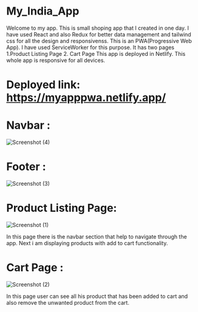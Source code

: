 # My_India_App

Welcome to my app. This is small shoping app that I created in one day. I have used React and also Redux for better data management and tailwind css for all the design and responsivenss.
This is an PWA(Progressive Web App). I have used ServiceWorker for this purpose.
It has two pages
1.Product Listing Page
2. Cart Page
This app is deployed in Netlify. This whole app is responsive for all devices.

# Deployed link: https://myapppwa.netlify.app/

# Navbar :
![Screenshot (4)](https://github.com/Sudip-C/My_India_App/assets/110247476/8d7013b0-0267-4bcd-8526-ef7afe1514eb)

# Footer :
![Screenshot (3)](https://github.com/Sudip-C/My_India_App/assets/110247476/d2adb0e0-9277-453f-a79e-c79087296fc1)


# Product Listing Page:
![Screenshot (1)](https://github.com/Sudip-C/My_India_App/assets/110247476/240bc411-0567-488e-a0d6-3aad832f8c1a)

In this page there is the navbar section that help to navigate through the app.
Next i am displaying products with add to cart functionality.

# Cart Page :
![Screenshot (2)](https://github.com/Sudip-C/My_India_App/assets/110247476/6e7c15d3-56c8-4c29-b331-a4fcb7caedc8)

In this page user can see all his product that has been added to cart and also remove the unwanted product from the cart.


